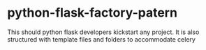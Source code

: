 # python-flask-factory-patern
This should python flask developers kickstart any project. It is also structured with template files and folders to accommodate celery
